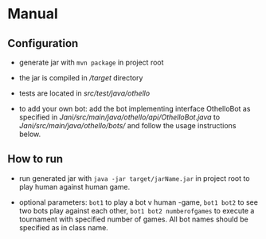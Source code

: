 # Manual

## Configuration

* generate jar with `mvn package` in project root

* the jar is compiled in */target* directory

* tests are located in *src/test/java/othello*

* to add your own bot: add the bot implementing interface OthelloBot as specified in *Jani/src/main/java/othello/api/OthelloBot.java* to *Jani/src/main/java/othello/bots/* and follow the usage instructions below.

## How to run

* run generated jar with `java -jar target/jarName.jar` in project root to play human against human game.

* optional parameters: `bot1` to play a bot v human -game, `bot1 bot2` to see two bots play against each other, `bot1 bot2 numberofgames` to execute a tournament with specified number of games. All bot names should be specified as in class name.
